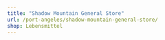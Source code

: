 ```yaml
---
title: "Shadow Mountain General Store"
url: /port-angeles/shadow-mountain-general-store/
shop: Lebensmittel
---
```


